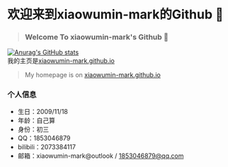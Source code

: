 # 欢迎来到xiaowumin-mark的Github 👋

> ### Welcome To xiaowumin-mark's Github 👋
[![Anurag's GitHub stats](https://github-readme-stats.vercel.app/api?username=xiaowumin-mark)](https://github.com/anuraghazra/github-readme-stats)
<br>
我的主页是[xiaowumin-mark.github.io](//xiaowumin-mark.github.io)

> My homepage is on [xiaowumin-mark.github.io](//xiaowumin-mark.github.io)

### 个人信息
- 生日：2009/11/18
- 年龄：自己算
- 身份：初三
- QQ：1853046879
- bilibili：2073384117
- 邮箱：xiaowumin-mark@outlook / 1853046879@qq.com





